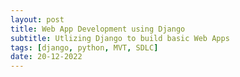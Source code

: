 ```yaml
---
layout: post
title: Web App Development using Django
subtitle: Utlizing Django to build basic Web Apps
tags: [django, python, MVT, SDLC]
date: 20-12-2022 
---
```


